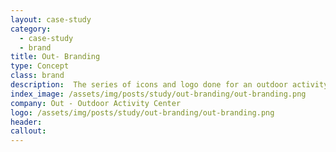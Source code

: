 ```yaml
---
layout: case-study
category:
  - case-study
  - brand
title: Out- Branding
type: Concept
class: brand
description:  The series of icons and logo done for an outdoor activity center. ...
index_image: /assets/img/posts/study/out-branding/out-branding.png
company: Out - Outdoor Activity Center
logo: /assets/img/posts/study/out-branding/out-branding.png
header:
callout:
---
```

